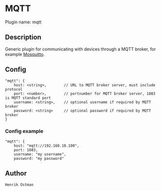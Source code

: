 # MQTT

Plugin name: mqtt

## Description

Generic plugin for communicating with devices through a MQTT broker, for example [Mosquitto](https://mosquitto.org/).


## Config

    "mqtt": {
        host: <string>,        // URL to MQTT broker server, must include protocol
        port: <number>,        // portnumber for MQTT broker server, 1883 is MQTT standard port
        username: <string>,    // optional username if required by MQTT broker
        password: <string>     // optional password if required by MQTT broker
    }


### Config example

    "mqtt": {
        host: "mqtt://192.168.10.100",
        port: 1883,
        username: "my username",
        password: "my password"


## Author

    Henrik Östman
